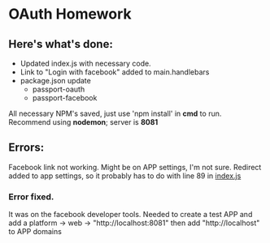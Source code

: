 # OAuth Homework
## Here's what's done:

* Updated index.js with necessary code. 
* Link to "Login with facebook" added to main.handlebars
* package.json update
  * passport-oauth
  * passport-facebook

All necessary NPM's saved, just use 'npm install' in **cmd** to run. Recommend using **nodemon**; server is **8081**

## Errors:
Facebook link not working. Might be on APP settings, I'm not sure. Redirect added to app settings, so it probably has to do with line 89 in [index.js](https://github.com/mechurat/wk10-enhanced-trick-or-treat/blob/master/index.js)

### Error fixed.
It was on the facebook developer tools. Needed to create a test APP and add a platform -> web -> "http://localhost:8081" then add "http://localhost" to APP domains
